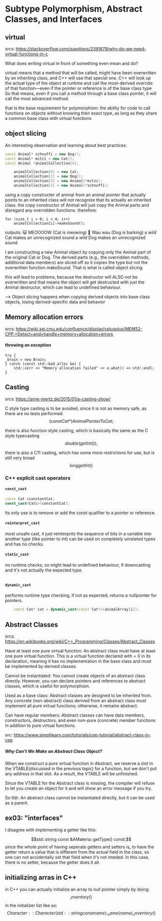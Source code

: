 # Subtype Polymorphism, Abstract Classes, and Interfaces

## virtual

srcs: https://stackoverflow.com/questions/2391679/why-do-we-need-virtual-functions-in-c

What does writing virtual in front of something even mean and do?

virtual means that a method that will be called, might have been overwritten by an inheriting class, and C++ will use that special one.
C++ will look up the actual type of the object at runtime and call the most-derived override of that function—even if the pointer or reference is of the base class type
So that means, even if you call a method through a base class pointer, it will call the most advanced method.

that is the base requirement for polymorphism:
the ability for code to call functions on objects without knowing their exact type, as long as they share a common base class with virtual functions

## object slicing

An interesting observation and learning about best practices.

```C++
const Animal* schnuffi = new Dog();
const Animal* mitzi = new Cat();
const Animal *animalCollection[4];

	animalCollection[0] = new Cat;
	animalCollection[1] = new Dog();
	animalCollection[2] = new Animal(*mitzi);
	animalCollection[3] = new Animal(*schnuffi);
```
using a copy constructer of animal from an animal pointer that actually points to an inherited class will not recognize that its actually an inherited class.
the copy constructor of Animal will just copy the Animal parts and disregard any overridden functions.
therefore:

	for (size_t i = 0; i < 4; i++)
		animalCollection[i]->makeSound();
outputs:
😺 MEOOOOW (Cat is meowing)
🐶 Wau wau (Dog is barking)
a wild Cat makes an unrecognized sound
a wild Dog makes an unrecognized sound

I am constructing a new Animal object by copying only the Animal part of the original Cat or Dog. The derived parts (e.g., the overridden methods, additional data members) are sliced off
so it copies the type but not the overwritten function makeSound.
That is what is called object slicing.

this will lead to problems, because the destructor will ALSO not be overwritten and that means the object will get destructed with just the Animal destructor,
which can lead to undefined behaviour.

--> Object slicing happens when copying derived objects into base class objects, losing derived-specific data and behavior

## Memory allocation errors

srcs: https://wiki.sei.cmu.edu/confluence/display/cplusplus/MEM52-CPP.+Detect+and+handle+memory+allocation+errors

#### throwing an exception
	try {
	_brain = new Brain;
	} catch (const std::bad_alloc &e) {
		std::cerr << "Memory allocation failed" << e.what() << std::endl;
	}


## Casting

srcs: https://arne-mertz.de/2015/01/a-casting-show/

C style type casting is to be avoided, since it is not as memory safe, as there are no tests performed.
$$(const Cat*) AnimalPointerToCat;$$

there is also function style casting, which is basically the same as the C style typecasting
$$double(getInt());$$

there is also a C11 casting, which has some more restrictions for use, but is still very broad
$$long{getInt()}$$

### C++ explicit cast operators 

#### `const_cast`

```C++ 
const Cat &constantCat;
const_cast<Cat&>(constantCat);
``` 

Its only use is to remove or add the const qualifier to a pointer or reference.

#### `reinterpret_cast`

most unsafe cast, it just reinterprits the sequence of bits in a variable into another type (like pointer to int)
can be used on completely unrelated types and has no checks.

#### `static_cast`

no runtime checks, so might lead to undefined behaviour, if downcasting and it's not actually the expected type.

```C++ 

```
#### `dynamic_cast`

performs runtime type checking, if not as expected, returns a nullpointer for pointers.

```C++ 
	const Cat* cat = dynamic_cast<const Cat*>(animalArray[i]);
```


## Abstract Classes

srcs: https://en.wikibooks.org/wiki/C++_Programming/Classes/Abstract_Classes

Have at least one pure virtual function:
An abstract class must have at least one pure virtual function. This is a virtual function declared with = 0 in its declaration, meaning it has no implementation in the base class and must be implemented by derived classes.

Cannot be instantiated:
You cannot create objects of an abstract class directly. However, you can declare pointers and references to abstract classes, which is useful for polymorphism.

Used as a base class:
Abstract classes are designed to be inherited from. Any concrete (non-abstract) class derived from an abstract class must implement all pure virtual functions; otherwise, it remains abstract.

Can have regular members:
Abstract classes can have data members, constructors, destructors, and even non-pure (concrete) member functions in addition to pure virtual functions.


src: https://www.simplilearn.com/tutorials/cpp-tutorial/abstract-class-in-cpp

##### Why Can't We Make an Abstract Class Object?

When we construct a pure virtual function in Abstract, we reserve a slot in the VTABLE(discussed in the previous topic) for a function, but we don't put any address in that slot. As a result, the VTABLE will be unfinished.

Since the VTABLE for the Abstract class is missing, the compiler will refuse to let you create an object for it and will show an error message if you try.

So tldr:
An abstract class cannot be instantiated directly, but it can be used as a parent.


## ex03: "interfaces"

I disagree with implementing a getter like this:

$$std::string const &AMateria::getType() const;$$
since the whole point of having seperate getters and setters is, to have the getter return a value that is different from the actual field in the class,
so one can not accidentally set that field when it's not inteded. In this case, there is no setter, because the getter does it all.


## initializing arras in C++

in C++ you can actually initialize an array to null pointer simply by doing:
$$ _inventory()$$
in the initializer list like so:
$$Character::Character(std::string const name): _name(name), _inventory()$$
